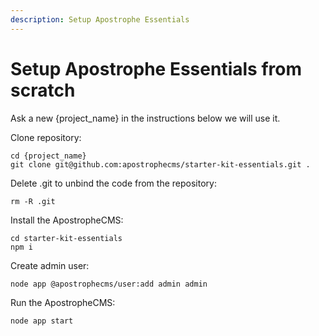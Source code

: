 ```yaml
---
description: Setup Apostrophe Essentials
---
```


# Setup Apostrophe Essentials from scratch


Ask a new {project_name} in the instructions below we will use it.


Clone repository:

```
cd {project_name}
git clone git@github.com:apostrophecms/starter-kit-essentials.git .
```

Delete .git to unbind the code from the repository:

```
rm -R .git
```

Install the ApostropheCMS:

```
cd starter-kit-essentials
npm i
```

Create admin user:

```
node app @apostrophecms/user:add admin admin
```

Run the ApostropheCMS:

```
node app start
```
